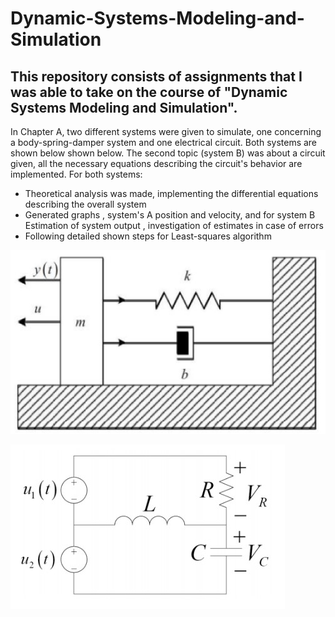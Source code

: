 # Dynamic-Systems-Modeling-and-Simulation
## This repository consists of assignments that I was able to take on the course of "Dynamic Systems Modeling and Simulation". 

In Chapter A, two different systems were given to simulate, one concerning a body-spring-damper system and one electrical circuit. Both systems are shown below shown below. The second topic (system B) was about a circuit given, all the necessary equations describing the 
circuit's behavior are implemented. For both systems:
- Theoretical analysis was made, implementing the differential equations describing the overall system
- Generated graphs , system's A position and velocity, and for system B Estimation of system output , investigation of estimates in case of errors 
- Following detailed shown steps for Least-squares algorithm

![System A](https://github.com/ladiasnk/Dynamic-Systems-Modeling-and-Simulation/blob/main/Chapter%20A/system%20A.jpg)

![System B](https://github.com/ladiasnk/Dynamic-Systems-Modeling-and-Simulation/blob/main/Chapter%20A/circuit.jpg)

